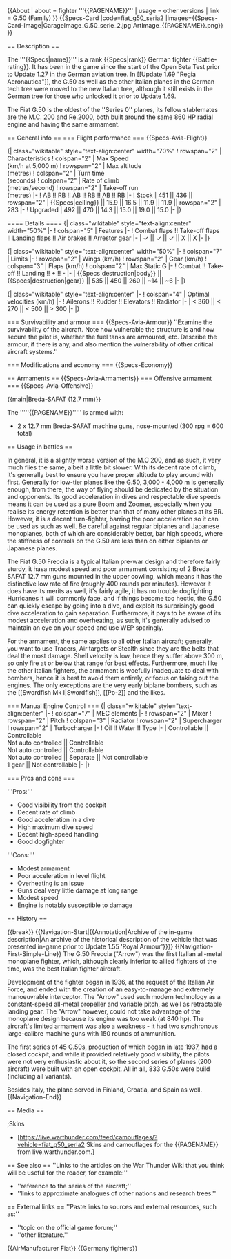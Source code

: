 {{About
| about = fighter '''{{PAGENAME}}'''
| usage = other versions
| link = G.50 (Family)
}}
{{Specs-Card
|code=fiat_g50_seria2
|images={{Specs-Card-Image|GarageImage_G.50_serie_2.jpg|ArtImage_{{PAGENAME}}.png}}
}}

== Description ==
<!-- ''In the description, the first part should be about the history of and the creation and combat usage of the aircraft, as well as its key features. In the second part, tell the reader about the aircraft in the game. Insert a screenshot of the vehicle, so that if the novice player does not remember the vehicle by name, he will immediately understand what kind of vehicle the article is talking about.'' -->
The '''{{Specs|name}}''' is a rank {{Specs|rank}} German fighter {{Battle-rating}}. It has been in the game since the start of the Open Beta Test prior to Update 1.27 in the German aviation tree. In [[Update 1.69 "Regia Aeronautica"]], the G.50 as well as the other Italian planes in the German tech tree were moved to the new Italian tree, although it still exists in the German tree for those who unlocked it prior to Update 1.69.

The Fiat G.50 is the oldest of the ''Series 0'' planes, its fellow stablemates are the M.C. 200 and Re.2000, both built around the same 860 HP radial engine and having the same armament.

== General info ==
=== Flight performance ===
{{Specs-Avia-Flight}}
<!-- ''Describe how the aircraft behaves in the air. Speed, manoeuvrability, acceleration and allowable loads - these are the most important characteristics of the vehicle.'' -->

{| class="wikitable" style="text-align:center" width="70%"
! rowspan="2" | Characteristics
! colspan="2" | Max Speed<br>(km/h at 5,000 m)
! rowspan="2" | Max altitude<br>(metres)
! colspan="2" | Turn time<br>(seconds)
! colspan="2" | Rate of climb<br>(metres/second)
! rowspan="2" | Take-off run<br>(metres)
|-
! AB !! RB !! AB !! RB !! AB !! RB
|-
! Stock
| 451 || 436 || rowspan="2" | {{Specs|ceiling}} || 15.9 || 16.5 || 11.9 || 11.9 || rowspan="2" | 283
|-
! Upgraded
| 492 || 470 || 14.3 || 15.0 || 19.0 || 15.0
|-
|}

==== Details ====
{| class="wikitable" style="text-align:center" width="50%"
|-
! colspan="5" | Features
|-
! Combat flaps !! Take-off flaps !! Landing flaps !! Air brakes !! Arrestor gear
|-
| ✓ || ✓ || ✓ || X || X     <!-- ✓ -->
|-
|}

{| class="wikitable" style="text-align:center" width="50%"
|-
! colspan="7" | Limits
|-
! rowspan="2" | Wings (km/h)
! rowspan="2" | Gear (km/h)
! colspan="3" | Flaps (km/h)
! colspan="2" | Max Static G
|-
! Combat !! Take-off !! Landing !! + !! -
|-
| {{Specs|destruction|body}} || {{Specs|destruction|gear}} || 535 || 450 || 260 || ~14 || ~6
|-
|}

{| class="wikitable" style="text-align:center"
|-
! colspan="4" | Optimal velocities (km/h)
|-
! Ailerons !! Rudder !! Elevators !! Radiator
|-
| < 360 || < 270 || < 500 || > 300
|-
|}

=== Survivability and armour ===
{{Specs-Avia-Armour}}
''Examine the survivability of the aircraft. Note how vulnerable the structure is and how secure the pilot is, whether the fuel tanks are armoured, etc. Describe the armour, if there is any, and also mention the vulnerability of other critical aircraft systems.''

=== Modifications and economy ===
{{Specs-Economy}}

== Armaments ==
{{Specs-Avia-Armaments}}
=== Offensive armament ===
{{Specs-Avia-Offensive}}
<!-- ''Describe the offensive armament of the aircraft, if any. Describe how effective the cannons and machine guns are in a battle, and also what belts or drums are better to use. If there is no offensive weaponry, delete this subsection.'' -->
{{main|Breda-SAFAT (12.7 mm)}}

The '''''{{PAGENAME}}''''' is armed with:

* 2 x 12.7 mm Breda-SAFAT machine guns, nose-mounted (300 rpg = 600 total)

== Usage in battles ==
<!-- ''Describe the tactics of playing in the aircraft, the features of using aircraft in a team and advice on tactics. Refrain from creating a "guide" - do not impose a single point of view, but instead, give the reader food for thought. Examine the most dangerous enemies and give recommendations on fighting them. If necessary, note the specifics of the game in different modes (AB, RB, SB).'' -->
In general, it is a slightly worse version of the M.C 200, and as such, it very much flies the same, albeit a little bit slower. With its decent rate of climb, it's generally best to ensure you have proper altitude to play around with first. Generally for low-tier planes like the G.50, 3,000 - 4,000 m is generally enough, from there, the way of flying should be dedicated by the situation and opponents. Its good acceleration in dives and respectable dive speeds means it can be used as a pure Boom and Zoomer, especially when you realise its energy retention is better than that of many other planes at its BR. However, it is a decent turn-fighter, barring the poor acceleration so it can be used as such as well. Be careful against regular biplanes and Japanese monoplanes, both of which are considerably better, bar high speeds, where the stiffness of controls on the G.50 are less than on either biplanes or Japanese planes.

The Fiat G.50 Freccia is a typical Italian pre-war design and therefore fairly sturdy, it hasa  modest speed and poor armament consisting of 2 Breda SAFAT 12.7 mm guns mounted in the upper cowling, which means it has the distinctive low rate of fire (roughly 400 rounds per minutes). However it does have its merits as well, it's fairly agile, it has no trouble dogfighting Hurricanes it will commonly face, and if things become too hectic, the G.50 can quickly escape by going into a dive, and exploit its surprisingly good dive acceleration to gain separation. Furthermore, it pays to be aware of its modest acceleration and overheating, as such, it's generally advised to maintain an eye on your speed and use WEP sparingly.

For the armament, the same applies to all other Italian aircraft; generally, you want to use Tracers, Air targets or Stealth since they are the belts that deal the most damage. Shell velocity is low, hence they suffer above 300 m, so only fire at or below that range for best effects. Furthermore, much like the other Italian fighters, the armament is woefully inadequate to deal with bombers, hence it is best to avoid them entirely, or focus on taking out the engines. The only exceptions are the very early biplane bombers, such as the [[Swordfish Mk I|Swordfish]], [[Po-2]] and the likes.

=== Manual Engine Control ===
{| class="wikitable" style="text-align:center"
|-
! colspan="7" | MEC elements
|-
! rowspan="2" | Mixer
! rowspan="2" | Pitch
! colspan="3" | Radiator
! rowspan="2" | Supercharger
! rowspan="2" | Turbocharger
|-
! Oil !! Water !! Type
|-
| Controllable || Controllable<br>Not auto controlled || Controllable<br>Not auto controlled || Controllable<br>Not auto controlled || Separate || Not controllable<br>1 gear || Not controllable
|-
|}

=== Pros and cons ===
<!-- ''Summarise and briefly evaluate the vehicle in terms of its characteristics and combat effectiveness. Mark its pros and cons in the bulleted list. Try not to use more than 6 points for each of the characteristics. Avoid using categorical definitions such as "bad", "good" and the like - use substitutions with softer forms such as "inadequate" and "effective".'' -->

'''Pros:'''

* Good visibility from the cockpit
* Decent rate of climb
* Good acceleration in a dive
* High maximum dive speed
* Decent high-speed handling
* Good dogfighter

'''Cons:'''

* Modest armament
* Poor acceleration in level flight
* Overheating is an issue
* Guns deal very little damage at long range
* Modest speed
* Engine is notably susceptible to damage

== History ==
<!-- ''Describe the history of the creation and combat usage of the aircraft in more detail than in the introduction. If the historical reference turns out to be too long, take it to a separate article, taking a link to the article about the vehicle and adding a block "/History" (example: <nowiki>https://wiki.warthunder.com/(Vehicle-name)/History</nowiki>) and add a link to it here using the <code>main</code> template. Be sure to reference text and sources by using <code><nowiki><ref></ref></nowiki></code>, as well as adding them at the end of the article with <code><nowiki><references /></nowiki></code>. This section may also include the vehicle's dev blog entry (if applicable) and the in-game encyclopedia description (under <code><nowiki>=== In-game description ===</nowiki></code>, also if applicable).'' -->

{{break}}
{{Navigation-Start|{{Annotation|Archive of the in-game description|An archive of the historical description of the vehicle that was presented in-game prior to Update 1.55 'Royal Armour'}}}}
{{Navigation-First-Simple-Line}}
The G.50 Freccia ("Arrow") was the first Italian all-metal monoplane fighter, which, although clearly inferior to allied fighters of the time, was the best Italian fighter aircraft.

Development of the fighter began in 1936, at the request of the Italian Air Force, and ended with the creation of an easy-to-manage and extremely manoeuvrable interceptor. The "Arrow" used such modern technology as a constant-speed all-metal propeller and variable pitch, as well as retractable landing gear. The "Arrow" however, could not take advantage of the monoplane design because its engine was too weak (at 840 hp). The aircraft's limited armament was also a weakness - it had two synchronous large-calibre machine guns with 150 rounds of ammunition.

The first series of 45 G.50s, production of which began in late 1937, had a closed cockpit, and while it provided relatively good visibility, the pilots were not very enthusiastic about it, so the second series of planes (200 aircraft) were built with an open cockpit. All in all, 833 G.50s were build (including all variants).

Besides Italy, the plane served in Finland, Croatia, and Spain as well.
{{Navigation-End}}

== Media ==
<!-- ''Excellent additions to the article would be video guides, screenshots from the game, and photos.'' -->

;Skins
* [https://live.warthunder.com/feed/camouflages/?vehicle=fiat_g50_seria2 Skins and camouflages for the {{PAGENAME}} from live.warthunder.com.]

== See also ==
''Links to the articles on the War Thunder Wiki that you think will be useful for the reader, for example:''
* ''reference to the series of the aircraft;''
* ''links to approximate analogues of other nations and research trees.''

== External links ==
''Paste links to sources and external resources, such as:''
* ''topic on the official game forum;''
* ''other literature.''

{{AirManufacturer Fiat}}
{{Germany fighters}}